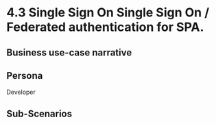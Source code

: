 # 4.3 Single Sign On Single Sign On / Federated authentication for SPA. 

## Business use-case narrative


## Persona
Developer

## Sub-Scenarios


